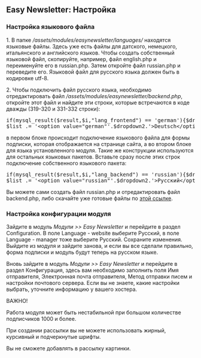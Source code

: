 
<meta http-equiv="Content-Type" content="text/html; charset=utf-8">
<h2>Easy Newsletter: Настройка</h2>

<h3 class="sub-header text-bold"><a id="1252"></a>Настройка языкового файла</h3><div class="well bordered-left bordered-blue"><p>1. В папке <em><span class="text-bold">/assets/modules/easynewsletter/languages/</span></em> находятся языковые файлы. Здесь уже есть файлы для датского, немецкого, итальянского и английского языков. Чтобы создать собственный языковой файл, скопируйте, например, файл english.php и переименуйте его в <span class="text-bold">russian.php</span>. Затем откройте файл r<span class="text-bold">ussian.php</span> и переведите его. Языковой файл для русского языка должен быть в кодировке <span class="text-bold">utf-8</span>.</p>
<p>2. Чтобы подключить файл русского языка, необходимо отредактировать файл <em><span class="text-bold">/assets/modules/easynewsletter/backend.php</span></em>, откройте этот файл и найдите эти строки, которые встречаются в коде дважды (<span class="text-bold">319-320 </span>и<span class="text-bold"> 331-332 </span>строки):</p>
<div class="well-box-shadow">
<pre class="brush: php;">
if(mysql_result($result,$i,"lang_frontend") == 'german'){$dropdown2 = ' selected="selected"';} else {$dropdown2 = '';}
$list .= '&lt;option value="german"'.$dropdown2.'&gt;Deutsch&lt;/option&gt;';
</pre>
</div>
<p>в первом блоке происходит подключение языкового файла для формы подписки, которая отображается на странице сайта, а во втором блоке для языка установленного модуля. Такие же конструкции используются для остальных языковых пакетов. Вставьте сразу после этих строк подключение собственного языкового пакета:</p>
<div class="well-box-shadow">
<pre class="brush: php;">
if(mysql_result($result,$i,"lang_backend") == 'russian'){$dropdown2 = ' selected="selected"';} else {$dropdown2 = '';}
$list .= '&lt;option value="russian"'.$dropdown2.'&gt;Русский&lt;/option&gt;';
</pre>
</div>
<p>Вы можете сами создать файл <span class="text-bold">russian.php</span> и отредактировать файл <span class="text-bold">backend.php</span>, либо скачайте уже готовые файлы по <a href="assets/files/easynewsletter/easynewsletter_rus.zip.html" target="_blank">этой ссылке</a>.</p></div>
<h3 class="sub-header text-bold"><a id="1253"></a>Настройка конфигурации модуля</h3><div class="well bordered-left bordered-blue"><p>Зайдите в модуль <em><span class="text-bold">Модули &gt;&gt; Easy Newsletter</span></em> и перейдите в раздел <span class="text-bold">Configuration</span>. В поле <span class="text-bold"><span class="text-bold">Language - website</span></span> выберите <span class="text-bold">Русский</span>, в поле <span class="text-bold">Language - manager</span> тоже выберите <span class="text-bold">Русский</span>. Сохраните изменения. Выйдите из модуля и зайдите занова, и если вы все сделали правильно, форма подписки и модуль будут теперь на русском языке.</p>
<p>Вновь зайдите в модуль <em><span class="text-bold">Модули &gt;&gt; Easy Newsletter</span></em> и перейдите в раздел Конфигурация, здесь вам необходимо заполнить поля <span class="text-bold">Имя отправителя, Электронная почта отправителя, Метод отправки писем</span> и настройки почтового сервера. Если вы не знаете, какие настройки выбрать, уточните информацию у вашего хостера.</p>
<div class="alert alert-info"><p><span class="text-bold">ВАЖНО!</span></p>
<p>Работа модуля может быть нестабильной при большом количестве подписчиков 1000 и более.</p>
<p>При создании рассылки вы не можете использовать жирный, курсивный и подчеркнутые шрифты.</p>
<p>Вы не сможете добавлять в рассылку картинки.</p></div></div>
